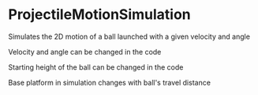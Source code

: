 # ProjectileMotionSimulation
Simulates the 2D motion of a ball launched with a given velocity and angle

Velocity and angle can be changed in the code

Starting height of the ball can be changed in the code

Base platform in simulation changes with ball's travel distance
